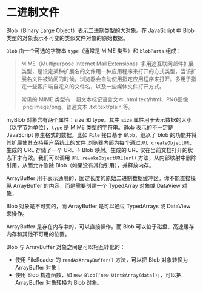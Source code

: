 # 二进制文件
Blob（Binary Large Object）表示二进制类型的大对象。在 JavaScript 中 Blob 类型的对象表示不可变的类似文件对象的原始数据。

`Blob` 由一个可选的字符串 `type`（通常是 MIME 类型）和 `blobParts` 组成：

> MIME（Multipurpose Internet Mail Extensions）多用途互联网邮件扩展类型，是设定某种扩展名的文件用一种应用程序来打开的方式类型，当该扩展名文件被访问的时候，浏览器会自动使用指定应用程序来打开。多用于指定一些客户端自定义的文件名，以及一些媒体文件打开方式。
>
> 常见的 MIME 类型有：超文本标记语言文本 .html text/html、PNG图像 .png image/png、普通文本 .txt text/plain 等。

myBlob 对象含有两个属性：size 和 type。其中 `size` 属性用于表示数据的大小（以字节为单位），`type` 是 MIME 类型的字符串。Blob 表示的不一定是 JavaScript 原生格式的数据。比如 `File` 接口基于 `Blob`，继承了 blob 的功能并将其扩展使其支持用户系统上的文件
 浏览器内部为每个通过`URL.createObjectURL` 生成的 URL 存储了一个 URL → Blob 映射。生成的 URL 仅在当前文档打开的状态下才有效。我们可以调用 `URL.revokeObjectURL(url)` 方法，从内部映射中删除引用，从而允许删除 Blob（如果没有其他引用），并释放内存。

ArrayBuffer 用于表示通用的，固定长度的原始二进制数据缓冲区。你不能直接操纵 ArrayBuffer 的内容，而是需要创建一个 TypedArray 对象或 DataView 对象，

Blob 对象是不可变的，而 ArrayBuffer 是可以通过 TypedArrays 或 DataView 来操作。

ArrayBuffer 是存在内存中的，可以直接操作。而 Blob 可以位于磁盘、高速缓存内存和其他不可用的位置。

Blob 与 ArrayBuffer 对象之间是可以相互转化的：

- 使用 FileReader 的 `readAsArrayBuffer()` 方法，可以把 Blob 对象转换为 ArrayBuffer 对象；
- 使用 Blob 构造函数，如 `new Blob([new Uint8Array(data]);`，可以把 ArrayBuffer 对象转换为 Blob 对象。

